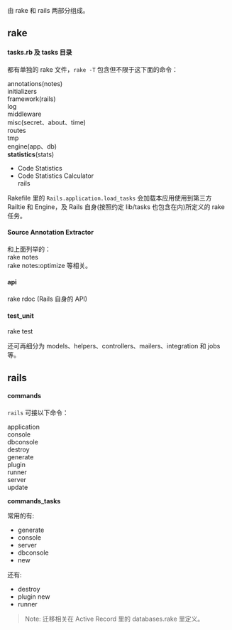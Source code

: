 由 rake 和 rails 两部分组成。

## rake

#### tasks.rb 及 tasks 目录

都有单独的 rake 文件，`rake -T` 包含但不限于这下面的命令：

annotations(notes)  
initializers  
framework(rails)  
log  
middleware  
misc(secret、about、time)  
routes  
tmp  
engine(app、db)  
**statistics**(stats)  
- Code Statistics
- Code Statistics Calculator  
rails

Rakefile 里的 `Rails.application.load_tasks` 会加载本应用使用到第三方 Railtie 和 Engine，及 Rails 自身(按照约定 lib/tasks 也包含在内)所定义的 rake 任务。

#### Source Annotation Extractor

和上面列举的：
<br>
rake notes  
rake notes:optimize 等相关。

#### api

rake rdoc (Rails 自身的 API)

#### test_unit

rake test

还可再细分为 models、helpers、controllers、mailers、integration 和 jobs 等。

## rails

#### commands

`rails` 可接以下命令：

application  
console  
dbconsole  
destroy  
generate  
plugin  
runner  
server  
update

**commands_tasks**

常用的有:  
  - generate
  - console
  - server
  - dbconsole
  - new

还有:
  - destroy
  - plugin new
  - runner

> Note: 迁移相关在 Active Record 里的 databases.rake 里定义。
